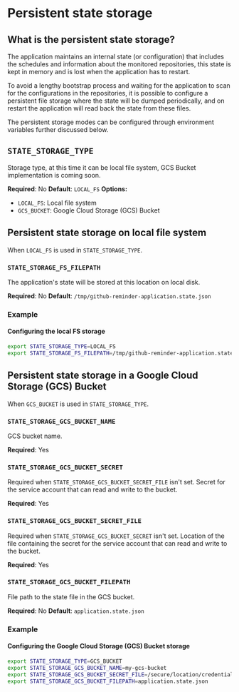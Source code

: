 # Persistent state storage

## What is the persistent state storage?
The application maintains an internal state (or configuration) that includes the schedules and information about the monitored repositories, this state is kept in memory and is lost when the application has to restart.

To avoid a lengthy bootstrap process and waiting for the application to scan for the configurations in the repositories, it is possible to configure a persistent file storage where the state will be dumped periodically, and on restart the application will read back the state from these files.

The persistent storage modes can be configured through environment variables further discussed below.

## `STATE_STORAGE_TYPE`
Storage type, at this time it can be local file system, GCS Bucket implementation is coming soon.

**Required**: No
**Default**: `LOCAL_FS`
**Options:**
- `LOCAL_FS`: Local file system
- `GCS_BUCKET`: Google Cloud Storage (GCS) Bucket

## Persistent state storage on local file system
When `LOCAL_FS` is used in `STATE_STORAGE_TYPE`.

### `STATE_STORAGE_FS_FILEPATH`
The application's state will be stored at this location on local disk.

**Required**: No
**Default**: `/tmp/github-reminder-application.state.json`

### Example
#### Configuring the local FS storage
```bash
export STATE_STORAGE_TYPE=LOCAL_FS
export STATE_STORAGE_FS_FILEPATH=/tmp/github-reminder-application.state.json
```

## Persistent state storage in a Google Cloud Storage (GCS) Bucket
When `GCS_BUCKET` is used in `STATE_STORAGE_TYPE`.

### `STATE_STORAGE_GCS_BUCKET_NAME`
GCS bucket name.

**Required**: Yes

### `STATE_STORAGE_GCS_BUCKET_SECRET`
Required when `STATE_STORAGE_GCS_BUCKET_SECRET_FILE` isn't set. Secret for the service account that can read and write to the bucket.

**Required**: Yes

### `STATE_STORAGE_GCS_BUCKET_SECRET_FILE`
Required when `STATE_STORAGE_GCS_BUCKET_SECRET` isn't set. Location of the file containing the secret for the service account that can read and write to the bucket.

**Required**: Yes

### `STATE_STORAGE_GCS_BUCKET_FILEPATH`
File path to the state file in the GCS bucket.

**Required**: No
**Default**: `application.state.json`

### Example
#### Configuring the Google Cloud Storage (GCS) Bucket storage
```bash
export STATE_STORAGE_TYPE=GCS_BUCKET
export STATE_STORAGE_GCS_BUCKET_NAME=my-gcs-bucket
export STATE_STORAGE_GCS_BUCKET_SECRET_FILE=/secure/location/credentials.json
export STATE_STORAGE_GCS_BUCKET_FILEPATH=application.state.json
```
